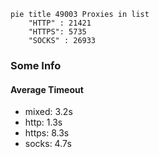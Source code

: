 
```mermaid
pie title 49003 Proxies in list
    "HTTP" : 21421
    "HTTPS": 5735
    "SOCKS" : 26933
```

### Some Info
#### Average Timeout

- mixed: 3.2s
- http: 1.3s
- https: 8.3s
- socks: 4.7s